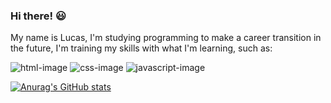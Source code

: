 ### Hi there!   :smiley:


My name is Lucas, I'm studying programming to make a career transition in the future, I'm training my skills with what I'm learning, such as:

<img src="https://img.shields.io/badge/HTML-239120?style=for-the-badge&logo=html5&logoColor=white" alt=" html-image" />

<img src="https://img.shields.io/badge/CSS-239120?&style=for-the-badge&logo=css3&logoColor=white" alt=" css-image" />

<img src="https://img.shields.io/badge/JavaScript-F7DF1E?style=for-the-badge&logo=javascript&logoColor=black" alt=" javascript-image" />


[![Anurag's GitHub stats](https://github-readme-stats.vercel.app/api?username=lukas050490)](https://github.com/anuraghazra/github-readme-stats)










